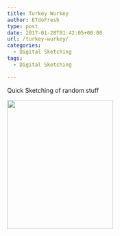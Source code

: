 ```yaml
---
title: Turkey Wurkey
author: ETdoFresh
type: post
date: 2017-01-28T01:42:05+00:00
url: /turkey-wurkey/
categories:
  - Digital Sketching
tags:
  - Digital Sketching

---
```

Quick Sketching of random stuff

[<img class="aligncenter wp-image-682 size-medium" src="http://www.etdofresh.com/wp-content/uploads/2017/01/Turkey-247x300.png" width="247" height="300" srcset="http://localhost/wp-content/uploads/2017/01/Turkey-247x300.png 247w, http://localhost/wp-content/uploads/2017/01/Turkey.png 372w" sizes="(max-width: 247px) 100vw, 247px" />][1]

 [1]: http://www.etdofresh.com/wp-content/uploads/2017/01/Turkey.png